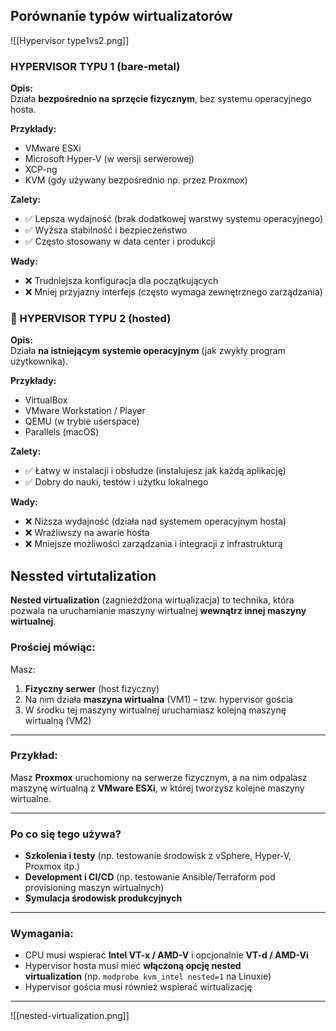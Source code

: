 ## Porównanie typów wirtualizatorów 

![[Hypervisor type1vs2.png]]
###  HYPERVISOR TYPU 1 (bare-metal)

**Opis:**  
Działa **bezpośrednio na sprzęcie fizycznym**, bez systemu operacyjnego hosta.

**Przykłady:**
- VMware ESXi
- Microsoft Hyper-V (w wersji serwerowej)
- XCP-ng
- KVM (gdy używany bezpośrednio np. przez Proxmox)

**Zalety:**
- ✅ Lepsza wydajność (brak dodatkowej warstwy systemu operacyjnego)
- ✅ Wyższa stabilność i bezpieczeństwo
- ✅ Często stosowany w data center i produkcji

**Wady:**

- ❌ Trudniejsza konfiguracja dla początkujących
- ❌ Mniej przyjazny interfejs (często wymaga zewnętrznego zarządzania)

### 🧰 HYPERVISOR TYPU 2 (hosted)

**Opis:**  
Działa **na istniejącym systemie operacyjnym** (jak zwykły program użytkownika).

**Przykłady:**
- VirtualBox
- VMware Workstation / Player
- QEMU (w trybie userspace)
- Parallels (macOS)

**Zalety:**
- ✅ Łatwy w instalacji i obsłudze (instalujesz jak każdą aplikację)
- ✅ Dobry do nauki, testów i użytku lokalnego

**Wady:**
- ❌ Niższa wydajność (działa nad systemem operacyjnym hosta)
- ❌ Wrażliwszy na awarie hosta
- ❌ Mniejsze możliwości zarządzania i integracji z infrastrukturą

## Nessted virtutalization

**Nested virtualization** (zagnieżdżona wirtualizacja) to technika, która pozwala na uruchamianie maszyny wirtualnej **wewnątrz innej maszyny wirtualnej**.

### Prościej mówiąc:

Masz:
1. **Fizyczny serwer** (host fizyczny)
2. Na nim działa **maszyna wirtualna** (VM1) – tzw. hypervisor gościa
3. W środku tej maszyny wirtualnej uruchamiasz kolejną maszynę wirtualną (VM2)

---
### Przykład:
Masz **Proxmox** uruchomiony na serwerze fizycznym, a na nim odpalasz maszynę wirtualną z **VMware ESXi**, w której tworzysz kolejne maszyny wirtualne.

---

### Po co się tego używa?
- **Szkolenia i testy** (np. testowanie środowisk z vSphere, Hyper-V, Proxmox itp.)
- **Development i CI/CD** (np. testowanie Ansible/Terraform pod provisioning maszyn wirtualnych)
- **Symulacja środowisk produkcyjnych**

---

### Wymagania:
- CPU musi wspierać **Intel VT-x / AMD-V** i opcjonalnie **VT-d / AMD-Vi**
- Hypervisor hosta musi mieć **włączoną opcję nested virtualization** (np. `modprobe kvm_intel nested=1` na Linuxie)
- Hypervisor gościa musi również wspierać wirtualizację

---

![[nested-virtualization.png]]